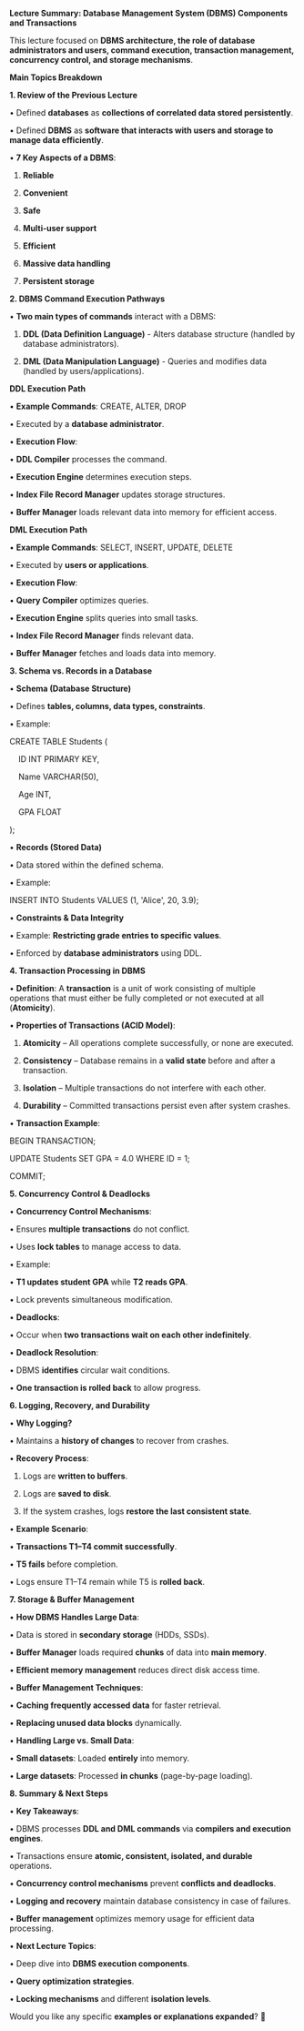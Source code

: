 
**Lecture Summary: Database Management System (DBMS) Components and Transactions**

  

This lecture focused on **DBMS architecture, the role of database administrators and users, command execution, transaction management, concurrency control, and storage mechanisms**.

  

**Main Topics Breakdown**

  

**1. Review of the Previous Lecture**

• Defined **databases** as **collections of correlated data stored persistently**.

• Defined **DBMS** as **software that interacts with users and storage to manage data efficiently**.

• **7 Key Aspects of a DBMS**:

1. **Reliable**

2. **Convenient**

3. **Safe**

4. **Multi-user support**

5. **Efficient**

6. **Massive data handling**

7. **Persistent storage**

  

**2. DBMS Command Execution Pathways**

• **Two main types of commands** interact with a DBMS:

1. **DDL (Data Definition Language)** - Alters database structure (handled by database administrators).

2. **DML (Data Manipulation Language)** - Queries and modifies data (handled by users/applications).

  

**DDL Execution Path**

• **Example Commands**: CREATE, ALTER, DROP

• Executed by a **database administrator**.

• **Execution Flow**:

• **DDL Compiler** processes the command.

• **Execution Engine** determines execution steps.

• **Index File Record Manager** updates storage structures.

• **Buffer Manager** loads relevant data into memory for efficient access.

  

**DML Execution Path**

• **Example Commands**: SELECT, INSERT, UPDATE, DELETE

• Executed by **users or applications**.

• **Execution Flow**:

• **Query Compiler** optimizes queries.

• **Execution Engine** splits queries into small tasks.

• **Index File Record Manager** finds relevant data.

• **Buffer Manager** fetches and loads data into memory.

  

**3. Schema vs. Records in a Database**

• **Schema (Database Structure)**

• Defines **tables, columns, data types, constraints**.

• Example:

  

CREATE TABLE Students (

    ID INT PRIMARY KEY,

    Name VARCHAR(50),

    Age INT,

    GPA FLOAT

);

  

  

• **Records (Stored Data)**

• Data stored within the defined schema.

• Example:

  

INSERT INTO Students VALUES (1, 'Alice', 20, 3.9);

  

  

• **Constraints & Data Integrity**

• Example: **Restricting grade entries to specific values**.

• Enforced by **database administrators** using DDL.

  

**4. Transaction Processing in DBMS**

• **Definition**: A **transaction** is a unit of work consisting of multiple operations that must either be fully completed or not executed at all (**Atomicity**).

• **Properties of Transactions (ACID Model)**:

1. **Atomicity** – All operations complete successfully, or none are executed.

2. **Consistency** – Database remains in a **valid state** before and after a transaction.

3. **Isolation** – Multiple transactions do not interfere with each other.

4. **Durability** – Committed transactions persist even after system crashes.

• **Transaction Example**:

  

BEGIN TRANSACTION;

UPDATE Students SET GPA = 4.0 WHERE ID = 1;

COMMIT;

  

**5. Concurrency Control & Deadlocks**

• **Concurrency Control Mechanisms**:

• Ensures **multiple transactions** do not conflict.

• Uses **lock tables** to manage access to data.

• Example:

• **T1 updates student GPA** while **T2 reads GPA**.

• Lock prevents simultaneous modification.

• **Deadlocks**:

• Occur when **two transactions wait on each other indefinitely**.

• **Deadlock Resolution**:

• DBMS **identifies** circular wait conditions.

• **One transaction is rolled back** to allow progress.

  

**6. Logging, Recovery, and Durability**

• **Why Logging?**

• Maintains a **history of changes** to recover from crashes.

• **Recovery Process**:

1. Logs are **written to buffers**.

2. Logs are **saved to disk**.

3. If the system crashes, logs **restore the last consistent state**.

• **Example Scenario**:

• **Transactions T1–T4 commit successfully**.

• **T5 fails** before completion.

• Logs ensure T1–T4 remain while T5 is **rolled back**.

  

**7. Storage & Buffer Management**

• **How DBMS Handles Large Data**:

• Data is stored in **secondary storage** (HDDs, SSDs).

• **Buffer Manager** loads required **chunks** of data into **main memory**.

• **Efficient memory management** reduces direct disk access time.

• **Buffer Management Techniques**:

• **Caching frequently accessed data** for faster retrieval.

• **Replacing unused data blocks** dynamically.

• **Handling Large vs. Small Data**:

• **Small datasets**: Loaded **entirely** into memory.

• **Large datasets**: Processed **in chunks** (page-by-page loading).

  

**8. Summary & Next Steps**

• **Key Takeaways**:

• DBMS processes **DDL and DML commands** via **compilers and execution engines**.

• Transactions ensure **atomic, consistent, isolated, and durable** operations.

• **Concurrency control mechanisms** prevent **conflicts and deadlocks**.

• **Logging and recovery** maintain database consistency in case of failures.

• **Buffer management** optimizes memory usage for efficient data processing.

• **Next Lecture Topics**:

• Deep dive into **DBMS execution components**.

• **Query optimization strategies**.

• **Locking mechanisms** and different **isolation levels**.

  

Would you like any specific **examples or explanations expanded**? 🚀